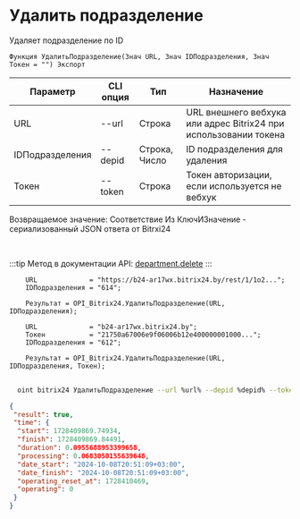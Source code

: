 ﻿---
sidebar_position: 4
---

# Удалить подразделение
 Удаляет подразделение по ID



`Функция УдалитьПодразделение(Знач URL, Знач IDПодразделения, Знач Токен = "") Экспорт`

  | Параметр | CLI опция | Тип | Назначение |
  |-|-|-|-|
  | URL | --url | Строка | URL внешнего вебхука или адрес Bitrix24 при использовании токена |
  | IDПодразделения | --depid | Строка, Число | ID подразделения для удаления |
  | Токен | --token | Строка | Токен авторизации, если используется не вебхук |

  
  Возвращаемое значение:   Соответствие Из КлючИЗначение - сериализованный JSON ответа от Bitrxi24

<br/>

:::tip
Метод в документации API: [department.delete](https://dev.1c-bitrix.ru/rest_help/departments/department_delete.php)
:::
<br/>


```bsl title="Пример кода"
    URL             = "https://b24-ar17wx.bitrix24.by/rest/1/1o2...";
    IDПодразделения = "614";

    Результат = OPI_Bitrix24.УдалитьПодразделение(URL, IDПодразделения);

    URL             = "b24-ar17wx.bitrix24.by";
    Токен           = "21750a67006e9f06006b12e400000001000...";
    IDПодразделения = "612";

    Результат = OPI_Bitrix24.УдалитьПодразделение(URL, IDПодразделения, Токен);
```



```sh title="Пример команды CLI"
    
  oint bitrix24 УдалитьПодразделение --url %url% --depid %depid% --token %token%

```

```json title="Результат"
{
 "result": true,
 "time": {
  "start": 1728409869.74934,
  "finish": 1728409869.84491,
  "duration": 0.0955688953399658,
  "processing": 0.0683050155639648,
  "date_start": "2024-10-08T20:51:09+03:00",
  "date_finish": "2024-10-08T20:51:09+03:00",
  "operating_reset_at": 1728410469,
  "operating": 0
 }
}
```
